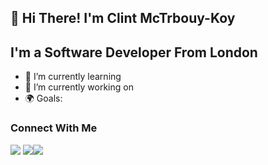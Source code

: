 ## 👋 Hi There! I'm Clint McTrbouy-Koy
## I'm a Software Developer From London 
- 🌱 I’m currently learning 
- 🔭 I’m currently working on 
- 🌍 Goals: 

### Connect With Me 
<img src="https://img.shields.io/badge/Twitter-1DA1F2?style=for-the-badge&logo=twitter&logoColor=white" /> <img src="https://img.shields.io/badge/LinkedIn-0077B5?style=for-the-badge&logo=linkedin&logoColor=white"/><img src="https://img.shields.io/badge/Instagram-E4405F?style=for-the-badge&logo=instagram&logoColor=white"/>
<!--
**clint-mctribouy-koy/clint-mctribouy-koy** is a ✨ _special_ ✨ repository because its `README.md` (this file) appears on your GitHub profile.

Here are some ideas to get you started:

- 🔭 I’m currently working on ...
- 🌱 I’m currently learning ...
- 👯 I’m looking to collaborate on ...
- 🤔 I’m looking for help with ...
- 💬 Ask me about ...
- 📫 How to reach me: ...
- 😄 Pronouns: ...
- ⚡ Fun fact: ...
-->

